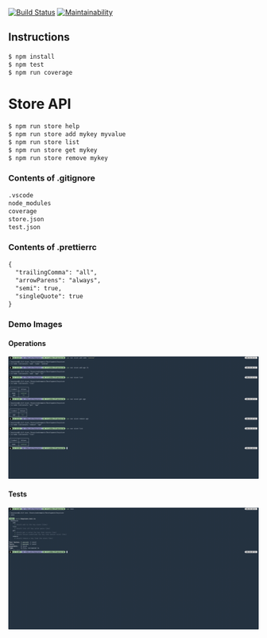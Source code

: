 [![Build Status](https://travis-ci.org/andrew-tests/keystore.svg?branch=master)](https://travis-ci.org/andrew-tests/keystore)
[![Maintainability](https://api.codeclimate.com/v1/badges/f5615a9c55b3d9574ea3/maintainability)](https://codeclimate.com/github/andrew-tests/keystore/maintainability)

## Instructions

    $ npm install
    $ npm test
    $ npm run coverage

# Store API

    $ npm run store help
    $ npm run store add mykey myvalue
    $ npm run store list
    $ npm run store get mykey
    $ npm run store remove mykey

### Contents of .gitignore

    .vscode
    node_modules
    coverage
    store.json
    test.json

### Contents of .prettierrc

    {
      "trailingComma": "all",
      "arrowParens": "always",
      "semi": true,
      "singleQuote": true
    }

### Demo Images

#### Operations

![Preview1](./1.png)

#### Tests

![Preview2](./2.png)